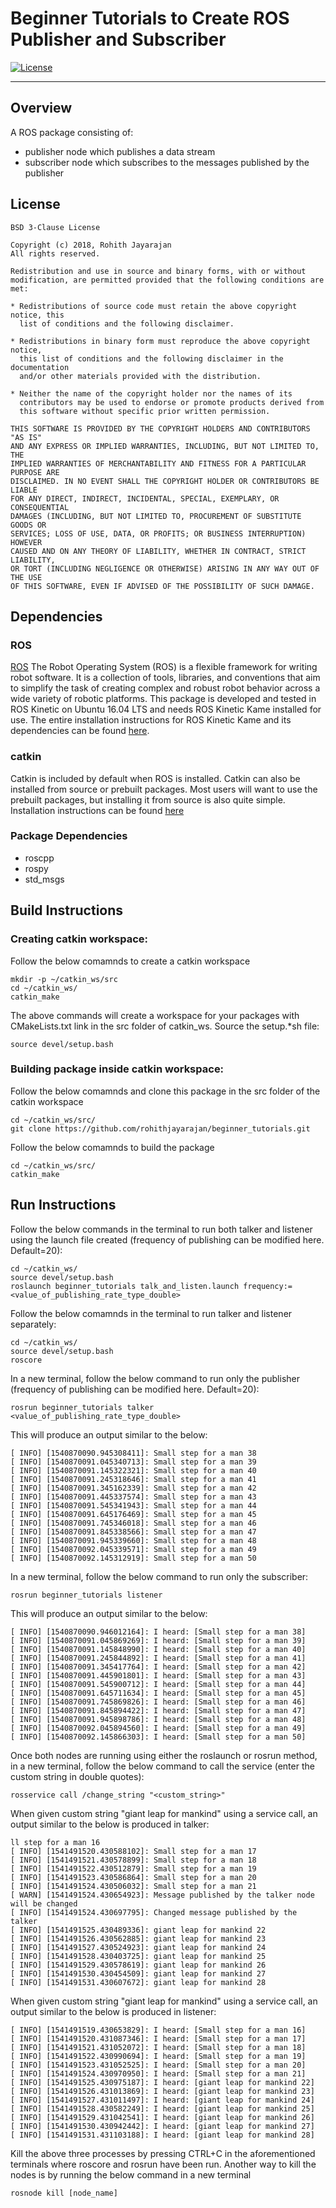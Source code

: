 # Beginner Tutorials to Create ROS Publisher and Subscriber
[![License](https://img.shields.io/badge/License-BSD%203--Clause-blue.svg)](https://opensource.org/licenses/BSD-3-Clause)

---

## Overview

A ROS package consisting of:
- publisher node which publishes a data stream
- subscriber node which subscribes to the messages published by the publisher

## License
```
BSD 3-Clause License

Copyright (c) 2018, Rohith Jayarajan
All rights reserved.

Redistribution and use in source and binary forms, with or without
modification, are permitted provided that the following conditions are met:

* Redistributions of source code must retain the above copyright notice, this
  list of conditions and the following disclaimer.

* Redistributions in binary form must reproduce the above copyright notice,
  this list of conditions and the following disclaimer in the documentation
  and/or other materials provided with the distribution.

* Neither the name of the copyright holder nor the names of its
  contributors may be used to endorse or promote products derived from
  this software without specific prior written permission.

THIS SOFTWARE IS PROVIDED BY THE COPYRIGHT HOLDERS AND CONTRIBUTORS "AS IS"
AND ANY EXPRESS OR IMPLIED WARRANTIES, INCLUDING, BUT NOT LIMITED TO, THE
IMPLIED WARRANTIES OF MERCHANTABILITY AND FITNESS FOR A PARTICULAR PURPOSE ARE
DISCLAIMED. IN NO EVENT SHALL THE COPYRIGHT HOLDER OR CONTRIBUTORS BE LIABLE
FOR ANY DIRECT, INDIRECT, INCIDENTAL, SPECIAL, EXEMPLARY, OR CONSEQUENTIAL
DAMAGES (INCLUDING, BUT NOT LIMITED TO, PROCUREMENT OF SUBSTITUTE GOODS OR
SERVICES; LOSS OF USE, DATA, OR PROFITS; OR BUSINESS INTERRUPTION) HOWEVER
CAUSED AND ON ANY THEORY OF LIABILITY, WHETHER IN CONTRACT, STRICT LIABILITY,
OR TORT (INCLUDING NEGLIGENCE OR OTHERWISE) ARISING IN ANY WAY OUT OF THE USE
OF THIS SOFTWARE, EVEN IF ADVISED OF THE POSSIBILITY OF SUCH DAMAGE.
```

## Dependencies

### ROS

[ROS][reference-id-for-ROS] The Robot Operating System (ROS) is a flexible 
framework for writing robot software. It is a collection of tools, libraries, and conventions that aim to simplify 
the task of creating complex and robust robot behavior across a wide variety of robotic platforms.
This package is developed and tested in ROS Kinetic on Ubuntu 16.04 LTS and needs ROS Kinetic Kame installed for use. 
The entire installation instructions for ROS Kinetic Kame and its dependencies can be found [here][reference-id-for-ROS Kinetic].

[reference-id-for-ROS Kinetic]: http://wiki.ros.org/kinetic
[reference-id-for-ROS]: http://www.ros.org/install/

### catkin

Catkin is included by default when ROS is installed. Catkin can also be installed from source or prebuilt packages. 
Most users will want to use the prebuilt packages, but installing it from source is also quite simple. Installation 
instructions can be found [here][reference-id-for-catkin]

[reference-id-for-catkin]: http://wiki.ros.org/catkin

### Package Dependencies
- roscpp
- rospy
- std_msgs

## Build Instructions

### Creating catkin workspace:
Follow the below comamnds to create a catkin workspace
```
mkdir -p ~/catkin_ws/src
cd ~/catkin_ws/
catkin_make
```
The above commands will create a workspace for your packages with CMakeLists.txt link in the src folder of catkin_ws. 
Source the setup.*sh file: 
```
source devel/setup.bash
```
### Building package inside catkin workspace: 
Follow the below comamnds and clone this package in the src folder of the catkin workspace 
```
cd ~/catkin_ws/src/
git clone https://github.com/rohithjayarajan/beginner_tutorials.git
```
Follow the below comamnds to build the package
```
cd ~/catkin_ws/src/
catkin_make
```

## Run Instructions

Follow the below commands in the terminal to run both talker and listener using the launch file created (frequency of publishing can be modified here. Default=20):
```
cd ~/catkin_ws/
source devel/setup.bash
roslaunch beginner_tutorials talk_and_listen.launch frequency:=<value_of_publishing_rate_type_double>
```

Follow the below comamnds in the terminal to run talker and listener separately:
```
cd ~/catkin_ws/
source devel/setup.bash
roscore
```

In a new terminal, follow the below command to run only the publisher (frequency of publishing can be modified here. Default=20):
```
rosrun beginner_tutorials talker <value_of_publishing_rate_type_double>
```

This will produce an output similar to the below:
```
[ INFO] [1540870090.945308411]: Small step for a man 38
[ INFO] [1540870091.045340713]: Small step for a man 39
[ INFO] [1540870091.145322321]: Small step for a man 40
[ INFO] [1540870091.245318646]: Small step for a man 41
[ INFO] [1540870091.345162339]: Small step for a man 42
[ INFO] [1540870091.445337574]: Small step for a man 43
[ INFO] [1540870091.545341943]: Small step for a man 44
[ INFO] [1540870091.645176469]: Small step for a man 45
[ INFO] [1540870091.745346018]: Small step for a man 46
[ INFO] [1540870091.845338566]: Small step for a man 47
[ INFO] [1540870091.945339660]: Small step for a man 48
[ INFO] [1540870092.045339571]: Small step for a man 49
[ INFO] [1540870092.145312919]: Small step for a man 50
```

In a new terminal, follow the below command to run only the subscriber:
```
rosrun beginner_tutorials listener
```
This will produce an output similar to the below:
```
[ INFO] [1540870090.946012164]: I heard: [Small step for a man 38]
[ INFO] [1540870091.045869269]: I heard: [Small step for a man 39]
[ INFO] [1540870091.145848990]: I heard: [Small step for a man 40]
[ INFO] [1540870091.245844892]: I heard: [Small step for a man 41]
[ INFO] [1540870091.345417764]: I heard: [Small step for a man 42]
[ INFO] [1540870091.445901801]: I heard: [Small step for a man 43]
[ INFO] [1540870091.545900712]: I heard: [Small step for a man 44]
[ INFO] [1540870091.645711634]: I heard: [Small step for a man 45]
[ INFO] [1540870091.745869826]: I heard: [Small step for a man 46]
[ INFO] [1540870091.845894422]: I heard: [Small step for a man 47]
[ INFO] [1540870091.945898786]: I heard: [Small step for a man 48]
[ INFO] [1540870092.045894560]: I heard: [Small step for a man 49]
[ INFO] [1540870092.145866303]: I heard: [Small step for a man 50]
```

Once both nodes are running using either the roslaunch or rosrun method, in a new terminal, follow the below command to call the service (enter the custom string in double quotes):
```
rosservice call /change_string "<custom_string>"
```

When given custom string "giant leap for mankind" using a service call, an output similar to the below is produced in talker:
```
ll step for a man 16
[ INFO] [1541491520.430588102]: Small step for a man 17
[ INFO] [1541491521.430578899]: Small step for a man 18
[ INFO] [1541491522.430512879]: Small step for a man 19
[ INFO] [1541491523.430586864]: Small step for a man 20
[ INFO] [1541491524.430506032]: Small step for a man 21
[ WARN] [1541491524.430654923]: Message published by the talker node will be changed
[ INFO] [1541491524.430697795]: Changed message published by the talker
[ INFO] [1541491525.430489336]: giant leap for mankind 22
[ INFO] [1541491526.430562885]: giant leap for mankind 23
[ INFO] [1541491527.430524923]: giant leap for mankind 24
[ INFO] [1541491528.430403725]: giant leap for mankind 25
[ INFO] [1541491529.430578619]: giant leap for mankind 26
[ INFO] [1541491530.430454509]: giant leap for mankind 27
[ INFO] [1541491531.430607672]: giant leap for mankind 28
```

When given custom string "giant leap for mankind" using a service call, an output similar to the below is produced in listener:
```
[ INFO] [1541491519.430653829]: I heard: [Small step for a man 16]
[ INFO] [1541491520.431087346]: I heard: [Small step for a man 17]
[ INFO] [1541491521.431052072]: I heard: [Small step for a man 18]
[ INFO] [1541491522.430990694]: I heard: [Small step for a man 19]
[ INFO] [1541491523.431052525]: I heard: [Small step for a man 20]
[ INFO] [1541491524.430970950]: I heard: [Small step for a man 21]
[ INFO] [1541491525.430975187]: I heard: [giant leap for mankind 22]
[ INFO] [1541491526.431013869]: I heard: [giant leap for mankind 23]
[ INFO] [1541491527.431011497]: I heard: [giant leap for mankind 24]
[ INFO] [1541491528.430582249]: I heard: [giant leap for mankind 25]
[ INFO] [1541491529.431042541]: I heard: [giant leap for mankind 26]
[ INFO] [1541491530.430942442]: I heard: [giant leap for mankind 27]
[ INFO] [1541491531.431103188]: I heard: [giant leap for mankind 28]
```

Kill the above three processes by pressing CTRL+C in the aforementioned terminals where roscore and rosrun have been run.
Another way to kill the nodes is by running the below command in a new terminal

```
rosnode kill [node_name]
```
